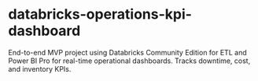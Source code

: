 # databricks-operations-kpi-dashboard
End-to-end MVP project using Databricks Community Edition for ETL and Power BI Pro for real-time operational dashboards. Tracks downtime, cost, and inventory KPIs.
